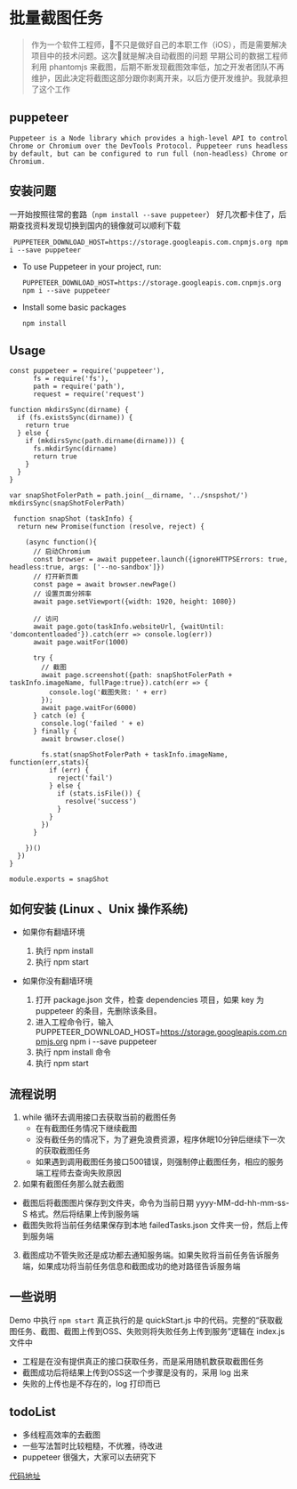 
# 批量截图任务

> 作为一个软件工程师，不只是做好自己的本职工作（iOS），而是需要解决项目中的技术问题。这次就是解决自动截图的问题
> 早期公司的数据工程师利用 phantomjs 来截图，后期不断发现截图效率低，加之开发者团队不再维护，因此决定将截图这部分跟你剥离开来，以后方便开发维护。我就承担了这个工作

## puppeteer 

`Puppeteer is a Node library which provides a high-level API to control Chrome or Chromium over the DevTools Protocol. Puppeteer runs headless by default, but can be configured to run full (non-headless) Chrome or Chromium.`


## 安装问题

一开始按照往常的套路（`npm install --save puppeteer`） 好几次都卡住了，后期查找资料发现切换到国内的镜像就可以顺利下载

```power-shell
 PUPPETEER_DOWNLOAD_HOST=https://storage.googleapis.com.cnpmjs.org npm i --save puppeteer
```



* To use Puppeteer in your project, run:
  ```
  PUPPETEER_DOWNLOAD_HOST=https://storage.googleapis.com.cnpmjs.org npm i --save puppeteer
  ```

* Install some basic packages

  ```
  npm install 
  ```

## Usage

```
const puppeteer = require('puppeteer'),
      fs = require('fs'),
      path = require('path'),
      request = require('request')

function mkdirsSync(dirname) {
  if (fs.existsSync(dirname)) {
    return true
  } else {
    if (mkdirsSync(path.dirname(dirname))) {
      fs.mkdirSync(dirname)
      return true
    }
  }
}

var snapShotFolerPath = path.join(__dirname, '../snspshot/')
mkdirsSync(snapShotFolerPath)

 function snapShot (taskInfo) {
  return new Promise(function (resolve, reject) {

    (async function(){
      // 启动Chromium
      const browser = await puppeteer.launch({ignoreHTTPSErrors: true, headless:true, args: ['--no-sandbox']})
      // 打开新页面
      const page = await browser.newPage()
      // 设置页面分辨率
      await page.setViewport({width: 1920, height: 1080})

      // 访问
      await page.goto(taskInfo.websiteUrl, {waitUntil: 'domcontentloaded'}).catch(err => console.log(err))
      await page.waitFor(1000)

      try {
        // 截图
        await page.screenshot({path: snapShotFolerPath + taskInfo.imageName, fullPage:true}).catch(err => {
          console.log('截图失败: ' + err)
        });
        await page.waitFor(6000)
      } catch (e) {
        console.log('failed ' + e)
      } finally {
        await browser.close()

        fs.stat(snapShotFolerPath + taskInfo.imageName, function(err,stats){
          if (err) {
            reject('fail')
          } else {                                                                                                  
            if (stats.isFile()) {
              resolve('success')
            }
          }
        })
      }

    })()
  })
}

module.exports = snapShot
```


## 如何安装 (Linux 、Unix 操作系统)
  
- 如果你有翻墙环境
  1. 执行 npm install
  2. 执行 npm start

- 如果你没有翻墙环境
  1. 打开 package.json 文件，检查 dependencies 项目，如果 key 为 puppeteer 的条目，先删除该条目。
  2. 进入工程命令行，输入 PUPPETEER_DOWNLOAD_HOST=https://storage.googleapis.com.cnpmjs.org npm i --save puppeteer
  3. 执行 npm install 命令
  4. 执行 npm start

## 流程说明

 1. while 循环去调用接口去获取当前的截图任务
    - 在有截图任务情况下继续截图
    - 没有截任务的情况下，为了避免浪费资源，程序休眠10分钟后继续下一次的获取截图任务
    - 如果遇到调用截图任务接口500错误，则强制停止截图任务，相应的服务端工程师去查询失败原因
 2. 如果有截图任务那么就去截图
   - 截图后将截图图片保存到文件夹，命令为当前日期 yyyy-MM-dd-hh-mm-ss-S 格式。然后将结果上传到服务端
   - 截图失败将当前任务结果保存到本地 failedTasks.json 文件夹一份，然后上传到服务端
 3. 截图成功不管失败还是成功都去通知服务端。如果失败将当前任务告诉服务端，如果成功将当前任务信息和截图成功的绝对路径告诉服务端

## 一些说明

  Demo 中执行 `npm start` 真正执行的是 quickStart.js 中的代码。完整的“获取截图任务、截图、截图上传到OSS、失败则将失败任务上传到服务”逻辑在 index.js 文件中
 - 工程是在没有提供真正的接口获取任务，而是采用随机数获取截图任务
 - 截图成功后将结果上传到OSS这一个步骤是没有的，采用 log 出来
 - 失败的上传也是不存在的，log 打印而已

## todoList

 - 多线程高效率的去截图
 - 一些写法暂时比较粗糙，不优雅，待改进
 - puppeteer 很强大，大家可以去研究下

[代码地址](https://github.com/FantasticLBP/BatchSnapshot)
